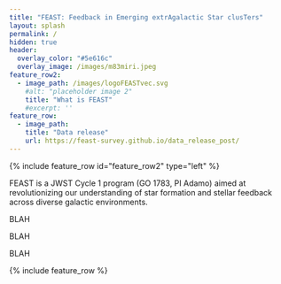 ```yaml
---
title: "FEAST: Feedback in Emerging extrAgalactic Star clusTers"
layout: splash
permalink: /
hidden: true
header:
  overlay_color: "#5e616c"
  overlay_image: /images/m83miri.jpeg
feature_row2:
  - image_path: /images/logoFEASTvec.svg
    #alt: "placeholder image 2"
    title: "What is FEAST"
    #excerpt: ''
feature_row:
  - image_path: 
    title: "Data release"
    url: https://feast-survey.github.io/data_release_post/
---
```

{% include feature_row id="feature_row2" type="left" %}

FEAST is a JWST Cycle 1 program (GO 1783, PI Adamo) aimed at revolutionizing our understanding of star formation and stellar feedback across diverse galactic environments.

BLAH 

BLAH

BLAH


{% include feature_row %}

